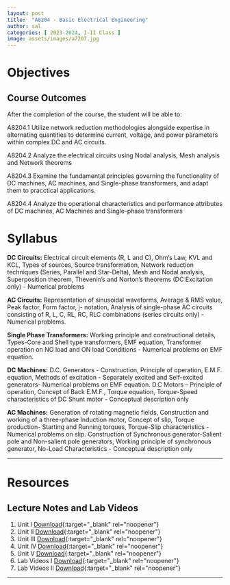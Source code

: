 ```yaml
---
layout: post
title:  "A8204 - Basic Electrical Engineering"
author: sal
categories: [ 2023-2024, I-II Class ]
image: assets/images/a7207.jpg
---
```


# <a name="description">Objectives</a>

  

## <a name="outcomes">Course Outcomes</a>

After the completion of the course, the student will be able to:

A8204.1 Utilize network reduction methodologies alongside expertise in alternating quantities to determine current, voltage, and power parameters within complex DC and AC circuits.

A8204.2 Analyze the electrical circuits using Nodal analysis, Mesh analysis and Network theorems

A8204.3 Examine the fundamental principles governing the functionality of DC machines, AC machines, and Single-phase transformers, and adapt them to pracctical applications.

A8204.4 Analyze the operational characteristics and performance attributes of DC machines, AC Machines and Single-phase transformers


# <a name="syllabus">Syllabus</a>

**DC Circuits:** Electrical circuit elements (R, L and C), Ohm’s Law, KVL and KCL, Types of sources, Source transformation, Network reduction techniques (Series, Parallel and Star-Delta), Mesh and Nodal analysis, Superposition theorem, Thevenin’s and Norton’s theorems
(DC Excitation only) - Numerical problems

**AC Circuits:** Representation of sinusoidal waveforms, Average & RMS value, Peak factor, Form factor, j- notation, Analysis of single-phase AC circuits consisting of R, L, C, RL, RC, RLC combinations (series circuits only) - Numerical problems.

**Single Phase Transformers:** Working principle and constructional details, Types-Core and Shell type transformers, EMF equation, Transformer operation on NO load and ON load Conditions - Numerical problems on EMF equation.


**DC Machines:** D.C. Generators - Construction, Principle of operation, E.M.F. equation, Methods of excitation - Separately excited and Self-excited generators- Numerical problems on EMF equation. D.C Motors – Principle of operation, Concept of Back E.M.F., Torque equation, Torque-Speed characteristics of DC Shunt motor - Conceptual description only

**AC Machines:** Generation of rotating magnetic fields, Construction and working of a three-phase Induction motor, Concept of slip, Torque production- Starting and Running torques, Torque-Slip characteristics - Numerical problems on slip. Construction of Synchronous generator-Salient pole and Non-salient pole generators, Working principle of synchronous generator, No-Load Characteristics - Conceptual description only

<hr>

# Resources

## <a name="lecturenotes">Lecture Notes and Lab Videos</a>

1. Unit I [Download](https://vardhamancoe-my.sharepoint.com/:b:/g/personal/anuradha1011_vardhaman_org/ES8wz6YdEsRDmHxzWYjiBgkBKeFYfX64YqFsdbdsQ7WPwQ?e=nhKEyB){:target="_blank" rel="noopener"}
2. Unit II [Download](https://vardhamancoe-my.sharepoint.com/:b:/g/personal/anuradha1011_vardhaman_org/ES8wz6YdEsRDmHxzWYjiBgkBKeFYfX64YqFsdbdsQ7WPwQ?e=GLbTQo){:target="_blank" rel="noopener"}
3. Unit III [Download](https://vardhamancoe-my.sharepoint.com/:b:/g/personal/anuradha1011_vardhaman_org/EU11nAl6RrJMoI0tdIYd7cgBU8cGE-JvXJ9OJugxtakD5g?e=TZLyeG){:target="_blank" rel="noopener"}
4. Unit IV [Download](https://vardhamancoe-my.sharepoint.com/:b:/g/personal/anuradha1011_vardhaman_org/EV8s5WBYeCRCrtERMZ7azH8BWI8KWQTBmo9mNGQSLDi8Rg?e=BTjkzA){:target="_blank" rel="noopener"}
5. Unit V [Download](https://vardhamancoe-my.sharepoint.com/:b:/g/personal/anuradha1011_vardhaman_org/EU11nAl6RrJMoI0tdIYd7cgBU8cGE-JvXJ9OJugxtakD5g?e=TZLyeG){:target="_blank" rel="noopener"}
6. Lab Videos I [Download](https://vardhamancoe-my.sharepoint.com/:f:/g/personal/seshipreetham_vardhaman_org/EvkRnMVBL1RBrYOX-UdoMfgBU9OXbxcMX92kt7fA8KNrgw?e=5ohOkJ){:target="_blank" rel="noopener"}
7. Lab Videos II [Download](https://vardhamancoe-my.sharepoint.com/:f:/g/personal/seshipreetham_vardhaman_org/EteTUK0zCVFLm5bJ-J1xr8sB6QvOokAyZefFffQw6YmmWQ?e=LqYlcj){:target="_blank" rel="noopener"}
<hr>
